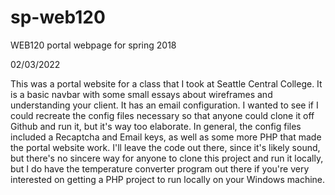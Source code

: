 # sp-web120
WEB120 portal webpage for spring 2018

02/03/2022

This was a portal website for a class that I took at Seattle Central College. It is a basic navbar with some small essays about wireframes and understanding your client. It has an email configuration. I wanted to see if I could recreate the config files necessary so that anyone could clone it off Github and run it, but it's way too elaborate. In general, the config files included a Recaptcha and Email keys, as well as some more PHP that made the portal website work. I'll leave the code out there, since it's likely sound, but there's no sincere way for anyone to clone this project and run it locally, but I do have the temperature converter program out there if you're very interested on getting a PHP project to run locally on your Windows machine. 
